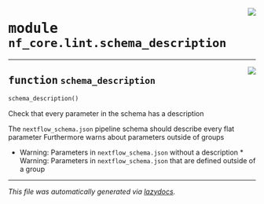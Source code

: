 <!-- markdownlint-disable -->

<a href="../../../../../../tools/nf_core/lint/schema_description.py#L0"><img align="right" style="float:right;" src="https://img.shields.io/badge/-source-cccccc?style=flat-square"></a>

# <kbd>module</kbd> `nf_core.lint.schema_description`

---

<a href="../../../../../../tools/nf_core/lint/schema_description.py#L6"><img align="right" style="float:right;" src="https://img.shields.io/badge/-source-cccccc?style=flat-square"></a>

## <kbd>function</kbd> `schema_description`

```python
schema_description()
```

Check that every parameter in the schema has a description

The `nextflow_schema.json` pipeline schema should describe every flat parameter Furthermore warns about parameters outside of groups

- Warning: Parameters in `nextflow_schema.json` without a description \* Warning: Parameters in `nextflow_schema.json` that are defined outside of a group

---

_This file was automatically generated via [lazydocs](https://github.com/ml-tooling/lazydocs)._
